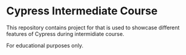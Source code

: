 # Cypress Intermediate Course

This repository contains project for that is used to showcase different features of Cypress during intermidiate course.

For educational purposes only.

